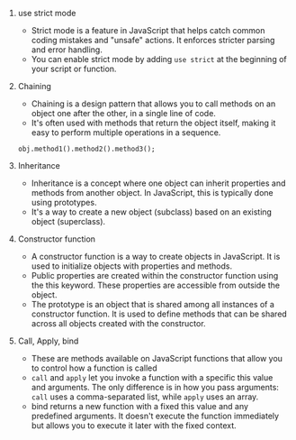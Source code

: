 1. use strict mode
   - Strict mode is a feature in JavaScript that helps catch common coding mistakes and "unsafe" actions. It enforces stricter parsing and error handling.
   - You can enable strict mode by adding `use strict` at the beginning of your script or function.
2. Chaining
   - Chaining is a design pattern that allows you to call methods on an object one after the other, in a single line of code.
   - It's often used with methods that return the object itself, making it easy to perform multiple operations in a sequence.
   ```javascirpt
   obj.method1().method2().method3();
   ```
3. Inheritance
   - Inheritance is a concept where one object can inherit properties and methods from another object. In JavaScript, this is typically done using prototypes.
   - It's a way to create a new object (subclass) based on an existing object (superclass).
4. Constructor function
   - A constructor function is a way to create objects in JavaScript. It is used to initialize objects with properties and methods.
   - Public properties are created within the constructor function using the this keyword. These properties are accessible from outside the object.
   - The prototype is an object that is shared among all instances of a constructor function. It is used to define methods that can be shared across all objects created with the constructor.
5. Call, Apply, bind

   - These are methods available on JavaScript functions that allow you to control how a function is called
   - `call` and `apply` let you invoke a function with a specific this value and arguments. The only difference is in how you pass arguments: `call` uses a comma-separated list, while `apply` uses an array.
   - bind returns a new function with a fixed this value and any predefined arguments. It doesn't execute the function immediately but allows you to execute it later with the fixed context.
